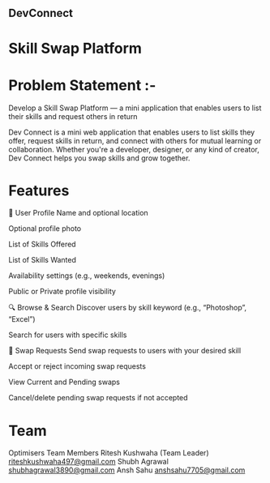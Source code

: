 ## DevConnect
# Skill Swap Platform

# Problem Statement :-
Develop a Skill Swap Platform — a mini application that enables users to list their skills and request others in return

Dev Connect is a mini web application that enables users to list skills they offer, request skills in return, and connect with others for mutual learning or collaboration. Whether you're a developer, designer, or any kind of creator, Dev Connect helps you swap skills and grow together.

# Features
👤 User Profile
Name and optional location

Optional profile photo

List of Skills Offered

List of Skills Wanted

Availability settings (e.g., weekends, evenings)

Public or Private profile visibility

🔍 Browse & Search
Discover users by skill keyword (e.g., “Photoshop”, “Excel”)

Search for users with specific skills

🔄 Swap Requests
Send swap requests to users with your desired skill

Accept or reject incoming swap requests

View Current and Pending swaps

Cancel/delete pending swap requests if not accepted

# Team
Optimisers
Team Members
Ritesh Kushwaha (Team Leader)	riteshkushwaha497@gmail.com
Shubh Agrawal	shubhagrawal3890@gmail.com
Ansh Sahu	anshsahu7705@gmail.com
